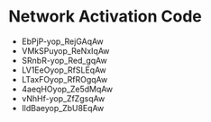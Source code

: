 # Network Activation Code
* EbPjP-yop_RejGAqAw
* VMkSPuyop_ReNxIqAw
* SRnbR-yop_Red_gqAw
* LV1EeOyop_RfSLEqAw
* LTaxFOyop_RfROgqAw
* 4aeqHOyop_Ze5dMqAw
* vNhHf-yop_ZfZgsqAw
* IldBaeyop_ZbU8EqAw